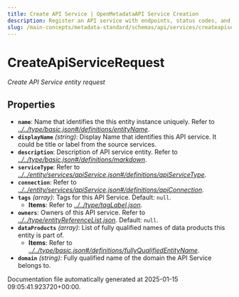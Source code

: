 ```yaml
---
title: Create API Service | OpenMetadataAPI Service Creation
description: Register an API service with endpoints, status codes, and associated metadata for API lifecycle management.
slug: /main-concepts/metadata-standard/schemas/api/services/createapiservice
---
```


# CreateApiServiceRequest

*Create API Service entity request*

## Properties

- **`name`**: Name that identifies the this entity instance uniquely. Refer to *[../../type/basic.json#/definitions/entityName](#/../type/basic.json#/definitions/entityName)*.
- **`displayName`** *(string)*: Display Name that identifies this API service. It could be title or label from the source services.
- **`description`**: Description of API service entity. Refer to *[../../type/basic.json#/definitions/markdown](#/../type/basic.json#/definitions/markdown)*.
- **`serviceType`**: Refer to *[../../entity/services/apiService.json#/definitions/apiServiceType](#/../entity/services/apiService.json#/definitions/apiServiceType)*.
- **`connection`**: Refer to *[../../entity/services/apiService.json#/definitions/apiConnection](#/../entity/services/apiService.json#/definitions/apiConnection)*.
- **`tags`** *(array)*: Tags for this API Service. Default: `null`.
  - **Items**: Refer to *[../../type/tagLabel.json](#/../type/tagLabel.json)*.
- **`owners`**: Owners of this API service. Refer to *[../../type/entityReferenceList.json](#/../type/entityReferenceList.json)*. Default: `null`.
- **`dataProducts`** *(array)*: List of fully qualified names of data products this entity is part of.
  - **Items**: Refer to *[../../type/basic.json#/definitions/fullyQualifiedEntityName](#/../type/basic.json#/definitions/fullyQualifiedEntityName)*.
- **`domain`** *(string)*: Fully qualified name of the domain the API Service belongs to.


Documentation file automatically generated at 2025-01-15 09:05:41.923720+00:00.
